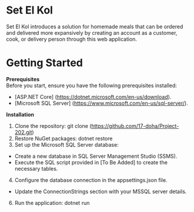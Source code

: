 Set El Kol  
===========  

Set El Kol introduces a solution for homemade meals that can be ordered and delivered more expansively by creating an account as a customer, cook, or delivery person through this web application.  

Getting Started  
===========  

**Prerequisites**  
Before you start, ensure you have the following prerequisites installed:

 * [ASP.NET Core] (https://dotnet.microsoft.com/en-us/download).
 * [Microsoft SQL Server] (https://www.microsoft.com/en-us/sql-server/).

**Installation**

1. Clone the repository: git clone (https://github.com/17-doha/Project-202.git)
2. Restore NuGet packages: dotnet restore
3. Set up the Microsoft SQL Server database:
 * Create a new database in SQL Server Management Studio (SSMS).
 * Execute the SQL script provided in [To Be Added] to create the necessary tables.
4. Configure the database connection in the appsettings.json file.
 * Update the ConnectionStrings section with your MSSQL server details.
6. Run the application: dotnet run
